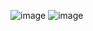 
![image](https://user-images.githubusercontent.com/71357229/189480844-b574a3c8-8eeb-4e08-bd67-ac513e53e249.png)
![image](https://user-images.githubusercontent.com/71357229/189480865-b01dc305-8d4f-4dd7-9ce4-0ee7b176a9f7.png)
